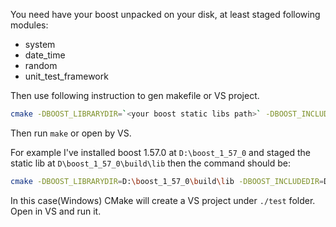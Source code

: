 You need have your boost unpacked on your disk, at least staged following modules:

* system
* date_time
* random
* unit_test_framework

Then use following instruction to gen makefile or VS project.
```bash
cmake -DBOOST_LIBRARYDIR=`<your boost static libs path>` -DBOOST_INCLUDEDIR=`<your boost include path>` -DBOOST_VER:STRING=`<your boost version>` -DCMAKE_BUILD_TYPE=Debug ./
```
Then run `make` or open by VS.

For example I've installed boost 1.57.0 at `D:\boost_1_57_0` and staged the static lib at `D\boost_1_57_0\build\lib` then the command should be:
```bash
cmake -DBOOST_LIBRARYDIR=D:\boost_1_57_0\build\lib -DBOOST_INCLUDEDIR=D:\boost_1_57_0 -DBOOST_VER:STRING=1.57.0 -DCMAKE_BUILD_TYPE=Debug ./
```
In this case(Windows) CMake will create a VS project under `./test` folder. Open in VS and run it.